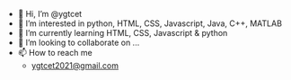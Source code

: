 - 👋 Hi, I’m @ygtcet
- 👀 I’m interested in python, HTML, CSS, Javascript, Java, C++, MATLAB
- 🌱 I’m currently learning HTML, CSS, Javascript & python
- 💞️ I’m looking to collaborate on ...
- 📫 How to reach me 
  - ygtcet2021@gmail.com

<!---
ygtcet/ygtcet is a ✨ special ✨ repository because its `README.md` (this file) appears on your GitHub profile.
You can click the Preview link to take a look at your changes.
--->
